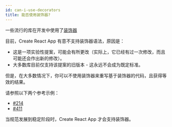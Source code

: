 ```yaml
---
id: can-i-use-decorators
title: 能否使用装饰器?
---
```


一些流行的库在开发中使用了[装饰器](https://medium.com/google-developers/exploring-es7-decorators-76ecb65fb841)

目前，Create React App 有意不支持装饰器语法，原因是：

- 这是一项实验性提案，可能会有所更改（实际上，它已经有过一次修改，而且可能还会作出新的修改）。
- 大多数库目前仅支持该提案的旧版本 - 这永远不会成为既定标准。

但是，在大多数情况下，你可以不使用装饰器来重写基于装饰器的代码，且获得等效的结果。

请参照以下两个参考示例：

- [#214](https://github.com/facebook/create-react-app/issues/214)
- [#411](https://github.com/facebook/create-react-app/issues/411)

当规范发展到稳定阶段时，Create React App 才会支持装饰器。
